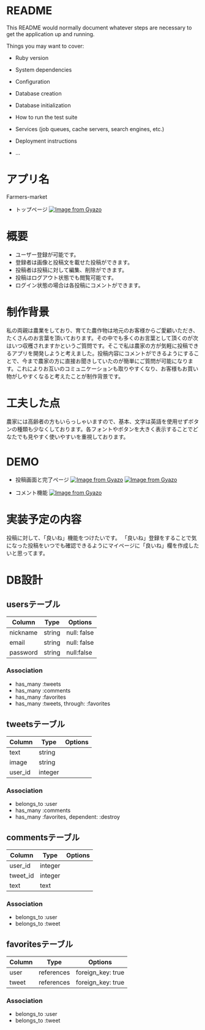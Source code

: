 # README

This README would normally document whatever steps are necessary to get the
application up and running.

Things you may want to cover:

* Ruby version

* System dependencies

* Configuration

* Database creation

* Database initialization

* How to run the test suite

* Services (job queues, cache servers, search engines, etc.)

* Deployment instructions

* ...

# アプリ名
Farmers-market
- トップページ
[![Image from Gyazo](https://i.gyazo.com/2afb24488ff910d1ba9a62d41af93582.jpg)](https://gyazo.com/2afb24488ff910d1ba9a62d41af93582)

# 概要
- ユーザー登録が可能です。
- 登録者は画像と投稿文を載せた投稿ができます。
- 投稿者は投稿に対して編集、削除ができます。
- 投稿はログアウト状態でも閲覧可能です。
- ログイン状態の場合は各投稿にコメントができます。

# 制作背景
私の両親は農業をしており、育てた農作物は地元のお客様からご愛顧いただき、たくさんのお言葉を頂いております。その中でも多くのお言葉として頂くのが次はいつ収穫されますかというご質問です。そこで私は農家の方が気軽に投稿できるアプリを開発しようと考えました。投稿内容にコメントができるようにすることで、今まで農家の方に直接お聞きしていたのが簡単にご質問が可能になります。これによりお互いのコミュニケーションも取りやすくなり、お客様もお買い物がしやすくなると考えたことが制作背景です。

# 工夫した点
農家には高齢者の方もいらっしゃいますので、基本、文字は英語を使用せずボタンの種類も少なくしております。各フォントやボタンを大きく表示することでどなたでも見やすく使いやすいを重視しております。

# DEMO
- 投稿画面と完了ページ
[![Image from Gyazo](https://i.gyazo.com/ed87c9cbedf7fc69fc4c926116ce413f.png)](https://gyazo.com/ed87c9cbedf7fc69fc4c926116ce413f)
[![Image from Gyazo](https://i.gyazo.com/ec740d8b4624d6f0b40fce02e80f8cd2.png)](https://gyazo.com/ec740d8b4624d6f0b40fce02e80f8cd2)

- コメント機能
[![Image from Gyazo](https://i.gyazo.com/b4a7b0e7da31fac6f8a6fc03b6126c6f.jpg)](https://gyazo.com/b4a7b0e7da31fac6f8a6fc03b6126c6f)

# 実装予定の内容
投稿に対して、「良いね」機能をつけたいです。
「良いね」登録をすることで気になった投稿をいつでも確認できるようにマイページに「良いね」欄を作成したいと思ってます。

# DB設計

## usersテーブル

|Column|Type|Options|
|------|----|-------|
|nickname|string|null: false|
|email|string|null: false|
|password|string|null:false|

### Association
- has_many :tweets
- has_many :comments
- has_many :favorites
- has_many :tweets, through: :favorites

## tweetsテーブル

|Column|Type|Options|
|------|----|-------|
|text|string|
|image|string|
|user_id|integer|

### Association
- belongs_to :user
- has_many :comments
- has_many :favorites, dependent: :destroy

## commentsテーブル

|Column|Type|Options|
|------|----|-------|
|user_id|integer|
|tweet_id|integer|
|text|text|

### Association
- belongs_to :user
- belongs_to :tweet

## favoritesテーブル

|Column|Type|Options|
|------|----|-------|
|user|references|foreign_key: true|
|tweet|references|foreign_key: true|

### Association
- belongs_to :user
- belongs_to :tweet